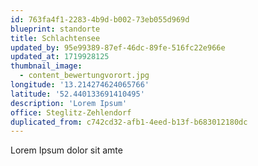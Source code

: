 ```yaml
---
id: 763fa4f1-2283-4b9d-b002-73eb055d969d
blueprint: standorte
title: Schlachtensee
updated_by: 95e99389-87ef-46dc-89fe-516fc22e966e
updated_at: 1719928125
thumbnail_image:
  - content_bewertungvorort.jpg
longitude: '13.214274624065766'
latitude: '52.440133691410495'
description: 'Lorem Ipsum'
office: Steglitz-Zehlendorf
duplicated_from: c742cd32-afb1-4eed-b13f-b683012180dc
---
```

Lorem Ipsum dolor sit amte
